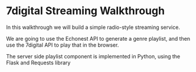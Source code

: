 7digital Streaming Walkthrough
==============================

In this walkthrough we will build a simple radio-style streaming service.

We are going to use the Echonest API to generate a genre playlist, and then use the 7digital API to play that in the browser.

The server side playlist component is implemented in Python, using the Flask and Requests library
